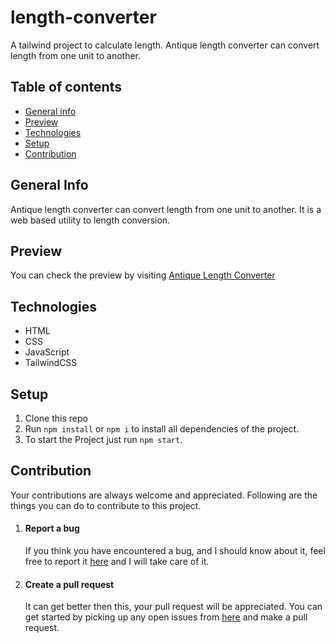 # length-converter
A tailwind project to calculate length. Antique length converter can convert length from one unit to another.
## Table of contents
* [General info](#general-info)
* [Preview](#preview)
* [Technologies](#technologies)
* [Setup](#setup)
* [Contribution](#contribution)
## General Info
Antique length converter can convert length from one unit to another. It is a web based utility to length conversion.
## Preview
You can check the preview by visiting [Antique Length Converter](https://antique-length-converter.onrender.com/)
## Technologies 
* HTML
* CSS
* JavaScript
* TailwindCSS
## Setup
1. Clone this repo
2. Run ```npm install``` or ```npm i``` to install all dependencies of the project.
6. To start the Project just run ```npm start```.
## Contribution
Your contributions are always welcome and appreciated. Following are the things you can do to contribute to this project.
1. #### Report a bug
   If you think you have encountered a bug, and I should know about it, feel free to report it [here](https://github.com/ArvindSaini978/antique-length-converter/issues) and I will take care of it.
2. #### Create a pull request
   It can get better then this, your pull request will be appreciated. You can get started by picking up any open issues from [here](https://github.com/ArvindSaini978/antique-length-converter/issues) and make a pull request.



